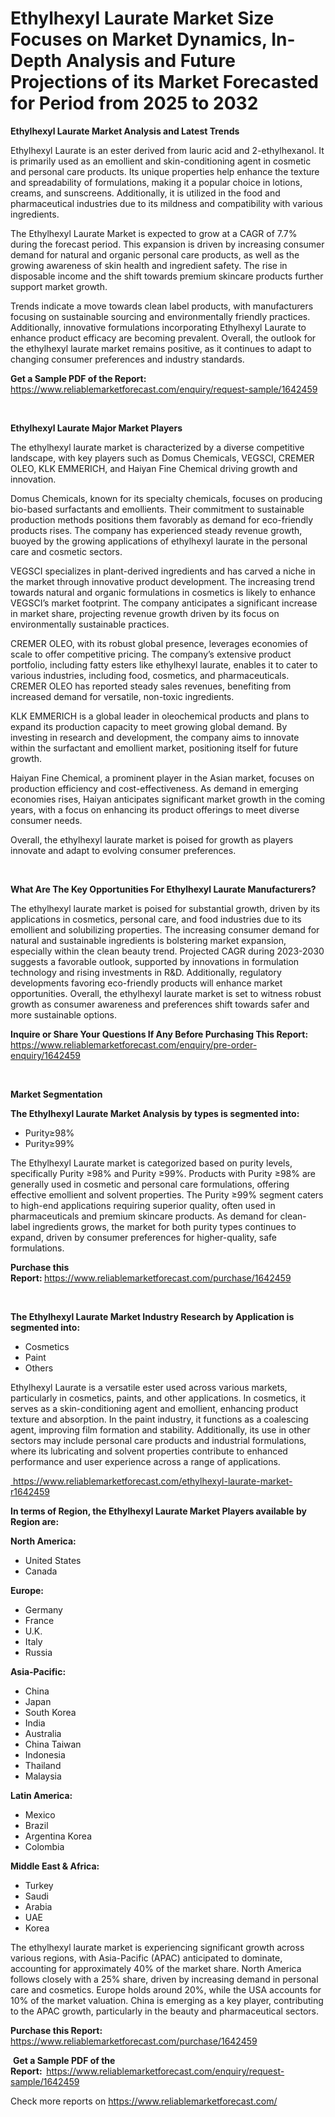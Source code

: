 <p><h1>Ethylhexyl Laurate Market Size Focuses on Market Dynamics, In-Depth Analysis and Future Projections of its Market Forecasted for Period from 2025 to 2032</h1></p><p><strong>Ethylhexyl Laurate Market Analysis and Latest Trends</strong></p>
<p><p>Ethylhexyl Laurate is an ester derived from lauric acid and 2-ethylhexanol. It is primarily used as an emollient and skin-conditioning agent in cosmetic and personal care products. Its unique properties help enhance the texture and spreadability of formulations, making it a popular choice in lotions, creams, and sunscreens. Additionally, it is utilized in the food and pharmaceutical industries due to its mildness and compatibility with various ingredients.</p><p>The Ethylhexyl Laurate Market is expected to grow at a CAGR of 7.7% during the forecast period. This expansion is driven by increasing consumer demand for natural and organic personal care products, as well as the growing awareness of skin health and ingredient safety. The rise in disposable income and the shift towards premium skincare products further support market growth. </p><p>Trends indicate a move towards clean label products, with manufacturers focusing on sustainable sourcing and environmentally friendly practices. Additionally, innovative formulations incorporating Ethylhexyl Laurate to enhance product efficacy are becoming prevalent. Overall, the outlook for the ethylhexyl laurate market remains positive, as it continues to adapt to changing consumer preferences and industry standards.</p></p>
<p><strong>Get a Sample PDF of the Report:&nbsp;</strong> <a href="https://www.reliablemarketforecast.com/enquiry/request-sample/1642459?utm_campaign=3091&utm_medium=2&utm_source=Github&utm_content=ia&utm_term=02042025&utm_id=ethylhexyl-laurate">https://www.reliablemarketforecast.com/enquiry/request-sample/1642459</a></p>
<p>&nbsp;</p>
<p><strong>Ethylhexyl Laurate Major Market Players</strong></p>
<p><p>The ethylhexyl laurate market is characterized by a diverse competitive landscape, with key players such as Domus Chemicals, VEGSCI, CREMER OLEO, KLK EMMERICH, and Haiyan Fine Chemical driving growth and innovation.</p><p>Domus Chemicals, known for its specialty chemicals, focuses on producing bio-based surfactants and emollients. Their commitment to sustainable production methods positions them favorably as demand for eco-friendly products rises. The company has experienced steady revenue growth, buoyed by the growing applications of ethylhexyl laurate in the personal care and cosmetic sectors.</p><p>VEGSCI specializes in plant-derived ingredients and has carved a niche in the market through innovative product development. The increasing trend towards natural and organic formulations in cosmetics is likely to enhance VEGSCI’s market footprint. The company anticipates a significant increase in market share, projecting revenue growth driven by its focus on environmentally sustainable practices.</p><p>CREMER OLEO, with its robust global presence, leverages economies of scale to offer competitive pricing. The company’s extensive product portfolio, including fatty esters like ethylhexyl laurate, enables it to cater to various industries, including food, cosmetics, and pharmaceuticals. CREMER OLEO has reported steady sales revenues, benefiting from increased demand for versatile, non-toxic ingredients.</p><p>KLK EMMERICH is a global leader in oleochemical products and plans to expand its production capacity to meet growing global demand. By investing in research and development, the company aims to innovate within the surfactant and emollient market, positioning itself for future growth.</p><p>Haiyan Fine Chemical, a prominent player in the Asian market, focuses on production efficiency and cost-effectiveness. As demand in emerging economies rises, Haiyan anticipates significant market growth in the coming years, with a focus on enhancing its product offerings to meet diverse consumer needs. </p><p>Overall, the ethylhexyl laurate market is poised for growth as players innovate and adapt to evolving consumer preferences.</p></p>
<p>&nbsp;</p>
<p><strong>What Are The Key Opportunities For Ethylhexyl Laurate Manufacturers?</strong></p>
<p><p>The ethylhexyl laurate market is poised for substantial growth, driven by its applications in cosmetics, personal care, and food industries due to its emollient and solubilizing properties. The increasing consumer demand for natural and sustainable ingredients is bolstering market expansion, especially within the clean beauty trend. Projected CAGR during 2023-2030 suggests a favorable outlook, supported by innovations in formulation technology and rising investments in R&D. Additionally, regulatory developments favoring eco-friendly products will enhance market opportunities. Overall, the ethylhexyl laurate market is set to witness robust growth as consumer awareness and preferences shift towards safer and more sustainable options.</p></p>
<p><strong>Inquire or Share Your Questions If Any Before Purchasing This Report:</strong> <a href="https://www.reliablemarketforecast.com/enquiry/pre-order-enquiry/1642459?utm_campaign=3091&utm_medium=2&utm_source=Github&utm_content=ia&utm_term=02042025&utm_id=ethylhexyl-laurate">https://www.reliablemarketforecast.com/enquiry/pre-order-enquiry/1642459</a></p>
<p>&nbsp;</p>
<p><strong>Market Segmentation</strong></p>
<p><strong>The Ethylhexyl Laurate Market Analysis by types is segmented into:</strong></p>
<p><ul><li>Purity≥98%</li><li>Purity≥99%</li></ul></p>
<p><p>The Ethylhexyl Laurate market is categorized based on purity levels, specifically Purity ≥98% and Purity ≥99%. Products with Purity ≥98% are generally used in cosmetic and personal care formulations, offering effective emollient and solvent properties. The Purity ≥99% segment caters to high-end applications requiring superior quality, often used in pharmaceuticals and premium skincare products. As demand for clean-label ingredients grows, the market for both purity types continues to expand, driven by consumer preferences for higher-quality, safe formulations.</p></p>
<p><strong>Purchase this Report:&nbsp;</strong><a href="https://www.reliablemarketforecast.com/purchase/1642459?utm_campaign=3091&utm_medium=2&utm_source=Github&utm_content=ia&utm_term=02042025&utm_id=ethylhexyl-laurate">https://www.reliablemarketforecast.com/purchase/1642459</a></p>
<p>&nbsp;</p>
<p><strong>The Ethylhexyl Laurate Market Industry Research by Application is segmented into:</strong></p>
<p><ul><li>Cosmetics</li><li>Paint</li><li>Others</li></ul></p>
<p><p>Ethylhexyl Laurate is a versatile ester used across various markets, particularly in cosmetics, paints, and other applications. In cosmetics, it serves as a skin-conditioning agent and emollient, enhancing product texture and absorption. In the paint industry, it functions as a coalescing agent, improving film formation and stability. Additionally, its use in other sectors may include personal care products and industrial formulations, where its lubricating and solvent properties contribute to enhanced performance and user experience across a range of applications.</p></p>
<p><a href="https://www.reliablemarketforecast.com/ethylhexyl-laurate-market-r1642459?utm_campaign=3091&utm_medium=2&utm_source=Github&utm_content=ia&utm_term=02042025&utm_id=ethylhexyl-laurate">&nbsp;https://www.reliablemarketforecast.com/ethylhexyl-laurate-market-r1642459</a></p>
<p><strong>In terms of Region, the Ethylhexyl Laurate Market Players available by Region are:</strong></p>
<p>
    <p> <strong> North America: </strong>
        <ul>
            <li>United States</li>
            <li>Canada</li>
        </ul>
        </p> 
    <p> <strong> Europe: </strong>
        <ul>
            <li>Germany</li>
            <li>France</li>
            <li>U.K.</li>
            <li>Italy</li>
            <li>Russia</li>
        </ul>
        </p> 
    <p> <strong> Asia-Pacific: </strong>
        <ul>
            <li>China</li>
            <li>Japan</li>
            <li>South Korea</li>
            <li>India</li>
            <li>Australia</li>
            <li>China Taiwan</li>
            <li>Indonesia</li>
            <li>Thailand</li>
            <li>Malaysia</li>
        </ul>
        </p> 
    <p> <strong> Latin America: </strong>
        <ul>
            <li>Mexico</li>
            <li>Brazil</li>
            <li>Argentina Korea</li>
            <li>Colombia</li>
        </ul>
        </p> 
    <p> <strong> Middle East & Africa: </strong>
        <ul>
            <li>Turkey</li>
            <li>Saudi</li>
            <li>Arabia</li>
            <li>UAE</li>
            <li>Korea</li>
        </ul>
    </p>
    </p>
<p><p>The ethylhexyl laurate market is experiencing significant growth across various regions, with Asia-Pacific (APAC) anticipated to dominate, accounting for approximately 40% of the market share. North America follows closely with a 25% share, driven by increasing demand in personal care and cosmetics. Europe holds around 20%, while the USA accounts for 10% of the market valuation. China is emerging as a key player, contributing to the APAC growth, particularly in the beauty and pharmaceutical sectors.</p></p>
<p><strong>Purchase this Report: </strong><a href="https://www.reliablemarketforecast.com/purchase/1642459?utm_campaign=3091&utm_medium=2&utm_source=Github&utm_content=ia&utm_term=02042025&utm_id=ethylhexyl-laurate">https://www.reliablemarketforecast.com/purchase/1642459</a></p>
<p>&nbsp;<strong>Get a Sample PDF of the Report:&nbsp;&nbsp;</strong><a href="https://www.reliablemarketforecast.com/enquiry/request-sample/1642459?utm_campaign=3091&utm_medium=2&utm_source=Github&utm_content=ia&utm_term=02042025&utm_id=ethylhexyl-laurate">https://www.reliablemarketforecast.com/enquiry/request-sample/1642459</a></p>
<p><strong></strong></p>
<p>Check more reports on <a href="https://www.reliablemarketforecast.com/?utm_campaign=3091&utm_medium=2&utm_source=Github&utm_content=ia&utm_term=02042025&utm_id=ethylhexyl-laurate">https://www.reliablemarketforecast.com/</a></p>